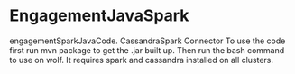 # EngagementJavaSpark
engagementSparkJavaCode. CassandraSpark Connector
To use the code first run mvn package to get the .jar built up. 
Then run the bash command to use on wolf. 
It requires spark and cassandra installed on all clusters. 
